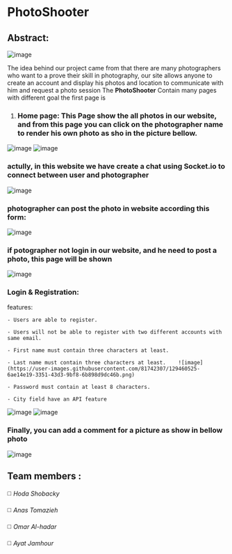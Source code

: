 # PhotoShooter
## Abstract:
![image](https://user-images.githubusercontent.com/81742307/129460084-5d69d380-0c87-4e3c-922a-20c2bf5f3023.png)

The idea behind our project came from  that there are many photographers who want to a prove their skill in photography, our site allows anyone to create an account and display his photos and location to communicate with him and request a photo session
The **PhotoShooter** Contain many pages with different goal the first page is
1) ### Home page: This Page show the all photos in our website, and from this page you can click on the photographer name to render his own photo as sho in the picture bellow. 
![image](https://user-images.githubusercontent.com/81742307/129459959-1c6af2ca-011d-466f-b3dd-98466c98d390.png)
![image](https://user-images.githubusercontent.com/81742307/129460047-f3e49b46-d721-464a-ab7d-a18222b10985.png)
### actully, in this website we have create a chat using Socket.io to connect between user and photographer 
![image](https://user-images.githubusercontent.com/81742307/129460224-04c00195-954a-48c5-b887-4e5f42d1324a.png)
### photographer can post the photo in website according this form: 
![image](https://user-images.githubusercontent.com/81742307/129460444-d90b532c-90ae-4b66-823d-5549a883b526.png)
### if potographer not login in our website, and he need to post a photo, this page will be shown
![image](https://user-images.githubusercontent.com/81742307/129462279-7f271f37-535e-4f79-8919-545401014fc4.png)

### Login & Registration: 

  features:
  
    - Users are able to register.
    
    - Users will not be able to register with two different accounts with same email.
    
    - First name must contain three characters at least.
    
    - Last name must contain three characters at least.    ![image](https://user-images.githubusercontent.com/81742307/129460525-6ae14e19-3351-43d3-9bf8-6b898d9dc46b.png)
    
    - Password must contain at least 8 characters.
    
    - City field have an API feature  
    
![image](https://user-images.githubusercontent.com/81742307/129462304-5ef47d84-1edc-40fe-b2b0-33ad8e48f377.png)
![image](https://user-images.githubusercontent.com/81742307/129462317-b70d3059-d8b9-4d4b-af6f-e8e83d2b3ab3.png)

### Finally, you can add a comment for a picture as show in bellow photo
![image](https://user-images.githubusercontent.com/81742307/129462424-e87ded77-c7a7-413f-8e6b-fc008068efcb.png)



## Team members :

◻️ *Hoda Shobacky*

◻️ *Anas Tomazieh*

◻️ *Omar Al-hadar*

◻️ *Ayat Jamhour*


